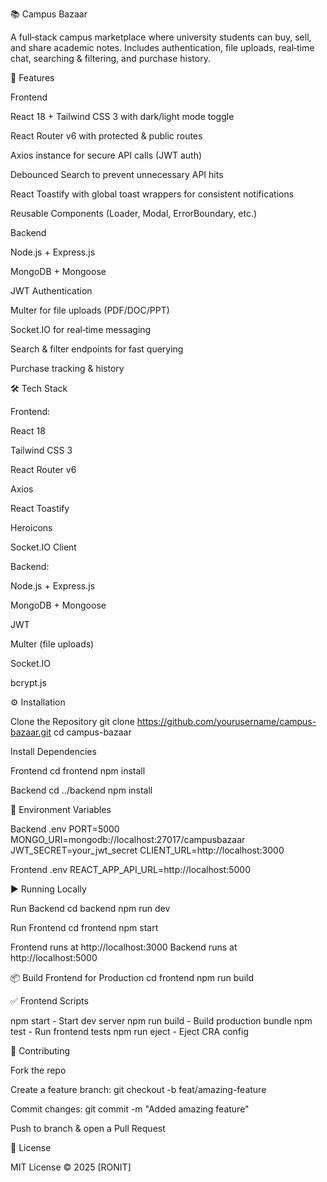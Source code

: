 📚 Campus Bazaar

A full‑stack campus marketplace where university students can buy, sell, and share academic notes.
Includes authentication, file uploads, real‑time chat, searching & filtering, and purchase history.

🚀 Features

Frontend

React 18 + Tailwind CSS 3 with dark/light mode toggle

React Router v6 with protected & public routes

Axios instance for secure API calls (JWT auth)

Debounced Search to prevent unnecessary API hits

React Toastify with global toast wrappers for consistent notifications

Reusable Components (Loader, Modal, ErrorBoundary, etc.)

Backend

Node.js + Express.js

MongoDB + Mongoose

JWT Authentication

Multer for file uploads (PDF/DOC/PPT)

Socket.IO for real‑time messaging

Search & filter endpoints for fast querying

Purchase tracking & history


🛠 Tech Stack

Frontend:

React 18

Tailwind CSS 3

React Router v6

Axios

React Toastify

Heroicons

Socket.IO Client

Backend:

Node.js + Express.js

MongoDB + Mongoose

JWT

Multer (file uploads)

Socket.IO

bcrypt.js

⚙️ Installation

Clone the Repository
git clone https://github.com/yourusername/campus-bazaar.git
cd campus-bazaar

Install Dependencies

Frontend
cd frontend
npm install

Backend
cd ../backend
npm install

📄 Environment Variables

Backend .env
PORT=5000
MONGO_URI=mongodb://localhost:27017/campusbazaar
JWT_SECRET=your_jwt_secret
CLIENT_URL=http://localhost:3000

Frontend .env
REACT_APP_API_URL=http://localhost:5000

▶️ Running Locally

Run Backend
cd backend
npm run dev

Run Frontend
cd frontend
npm start

Frontend runs at http://localhost:3000
Backend runs at http://localhost:5000

📦 Build Frontend for Production
cd frontend
npm run build

✅ Frontend Scripts

npm start - Start dev server
npm run build - Build production bundle
npm test - Run frontend tests
npm run eject - Eject CRA config

🤝 Contributing

Fork the repo

Create a feature branch: git checkout -b feat/amazing-feature

Commit changes: git commit -m "Added amazing feature"

Push to branch & open a Pull Request

📜 License


MIT License © 2025 [RONIT]
